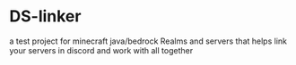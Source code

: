 # DS-linker
a test project for minecraft java/bedrock Realms and servers that helps link your servers in discord and work with all together 
